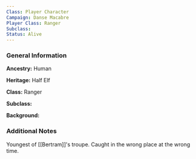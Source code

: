 ```yaml
---
Class: Player Character
Campaign: Danse Macabre
Player Class: Ranger
Subclass: 
Status: Alive
---
```

### General Information

**Ancestry:** Human

**Heritage:** Half Elf

**Class:** Ranger

**Subclass:** 

**Background:** 
### Additional Notes

Youngest of [[Bertram]]'s troupe. Caught in the wrong place at the wrong time.